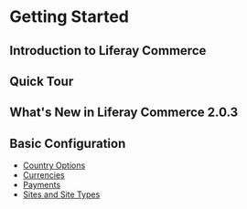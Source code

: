 # Getting Started

## Introduction to Liferay Commerce

## Quick Tour

## What's New in Liferay Commerce 2.0.3

## Basic Configuration

* [Country Options](./country-options/README.md)
* [Currencies](./currencies/README.md)
* [Payments](./payments/README.md)
* [Sites and Site Types](./site-management-basics/sites-and-site-types/README.md)
